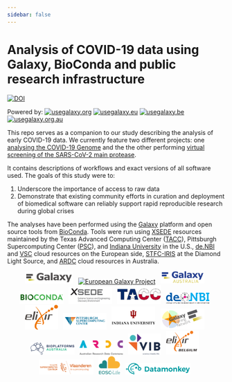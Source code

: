 ```yaml
---
sidebar: false
---
```

# Analysis of COVID-19 data using Galaxy, BioConda and public research infrastructure

[![DOI](https://zenodo.org/badge/DOI/10.5281/zenodo.3685264.svg)](https://doi.org/10.5281/zenodo.3685264)

Powered by: [![usegalaxy.org](https://img.shields.io/static/v1?label=usegalaxy&message=org&color=green)](https://usegalaxy.org)
[![usegalaxy.eu](https://img.shields.io/static/v1?label=usegalaxy&message=eu&color=green)](https://usegalaxy.eu)
[![usegalaxy.be](https://img.shields.io/static/v1?label=usegalaxy&message=be&color=green)](https://usegalaxy.be)
[![usegalaxy.org.au](https://img.shields.io/static/v1?label=usegalaxy&message=org.au&color=green)](https://usegalaxy.org.au)


This repo serves as a companion to our study describing the analysis of early COVID-19 data.
We currently feature two different projects: one [analysing the COVID-19 Genome](./genomics) and the the other performing [virtual screening of the SARS-CoV-2 main protease](./cheminformatics).

It contains descriptions of workflows and exact versions of all software used. The goals of this study were to:

 1. Underscore the importance of access to raw data
 2. Demonstrate that existing community efforts in curation and deployment of biomedical software can reliably support rapid reproducible research during global crises

 The analyses have been performed using the [Galaxy](http://galaxyproject.org) platform and open source tools from [BioConda](https://bioconda.github.io/).
 Tools were run using [XSEDE](https://www.xsede.org/) resources maintained by the Texas Advanced Computing Center ([TACC](https://www.tacc.utexas.edu/)),
 Pittsburgh Supercomputing Center ([PSC](https://www.psc.edu/)), and [Indiana University](https://jetstream-cloud.org/) 
 in the U.S., [de.NBI](https://www.denbi.de/) and [VSC](https://www.vscentrum.be) cloud resources on the European side, 
 [STFC-IRIS](https://stfc.ukri.org/) at the Diamond Light Source, and [ARDC](https://ardc.edu.au) cloud resources in Australia.

 <p align="center">
  <a href="https://galaxyproject.org">   <img src="./genomics/img/galaxy_logo.png" width= "22%" alt="Galaxy Project" /></a> &nbsp;
  <a href="https://galaxyproject.eu">    <img src="https://raw.githubusercontent.com/usegalaxy-eu/branding/master/galaxy-eu/galaxy-eu.256.png" width= "20%" alt="European Galaxy Project" /></a> &nbsp;
  <a href="https://https://usegalaxy-au.github.io/">    <img src="./genomics/img/galaxy_australia.png" width="20%" alt="Australian Galaxy Project" /></a> &nbsp;
  <a href="https://bioconda.org">        <img src="./genomics/img/bioconda_logo.png" width="20%" alt="bioconda" /></a> &nbsp;
  <a href="https://xsede.org">           <img src="./genomics/img/xsede_logo.png" width="20%" alt="XSEDE" /></a> &nbsp;
  <a href="https://www.tacc.utexas.edu"> <img src="./genomics/img/tacc_logo.png" width="20%" alt="TACC" /></a> &nbsp;
  <a href="https://www.denbi.de">        <img src="./genomics/img/denbi-logo-color.svg" width="20%" alt="de.NBI" /></a> &nbsp;
  <a href="https://elixir-europe.org">   <img src="./genomics/img/elixir_logo.png" width="15%" alt="ELIXIR" /></a> &nbsp;
  <a href="https://www.psc.edu">         <img src="./genomics/img/psc_logo.jpg" width="20%" alt="PSC" /></a> &nbsp;
  <a href="https://www.iu.edu">          <img src="./genomics/img/iu_logo.jpg" width="20%" alt="Indiana University" /></a> &nbsp;
  <a href="https://training.galaxyproject.org"> <img src="./genomics/img/gtn_logo.png" width="20%" alt="Galaxy Training Network" /></a> &nbsp;
  <a href="https://bioplatforms.com">    <img src="./genomics/img/bpa_logo.png" width="20%" alt="Bio Platforms Australia" /></a> &nbsp;
  <a href="https://ardc.ed.au">          <img src="./genomics/img/ardc_logo.png" width="20%" alt="Australian Research Data Commons" /></a> &nbsp;
  <a href="http://www.vib.be/">          <img src="./genomics/img/vib_tagline_pos_rgb.png" width="15%" alt="VIB" /></a> &nbsp;
  <a href="https://www.elixir-belgium.org">          <img src="./genomics/img/ELIXIR_BELGIUM_white_background.png" width="15%" alt="ELIXIR Belgium" /></a> &nbsp;
  <a href="https://www.vscentrum.be">          <img src="./genomics/img/VSC-logo.png" width="25%" alt="Vlaams Supercomputer Center" /></a> &nbsp;
  <a href="https://www.eosc-life.eu">          <img src="./genomics/img/eosclife.png" width="10%" alt="EOSC-Life" /></a> &nbsp;
  <a href="https://datamonkey.org">          <img src="./genomics/img/datamonkey.svg" alt="Datamonkey" width = "150px" /></a> &nbsp;
  </p>
